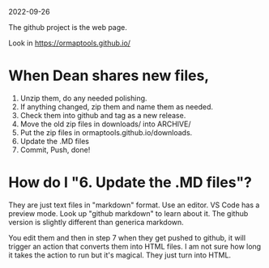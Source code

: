 2022-09-26

The github project is the web page. 

Look in https://ormaptools.github.io/

# When Dean shares new files,

1. Unzip them, do any needed polishing.
2. If anything changed, zip them and name them as needed.
3. Check them into github and tag as a new release.
4. Move the old zip files in downloads/ into ARCHIVE/
5. Put the zip files in ormaptools.github.io/downloads.
6. Update the .MD files
7. Commit, Push, done!

# How do I "6. Update the .MD files"?

They are just text files in "markdown" format. Use an editor. 
VS Code has a preview mode. 
Look up "github markdown" to learn about it. The github version
is slightly different than generica markdown.

You edit them and then 
in step 7 when they get pushed to github, it will trigger an action
that converts them into HTML files. I am not sure how long it takes
the action to run but it's magical. They just turn into HTML.


